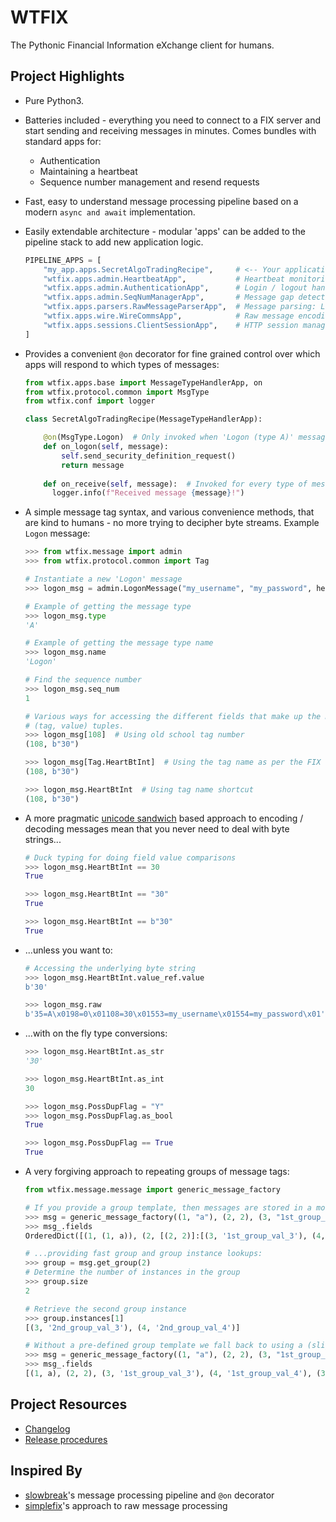 # WTFIX

The Pythonic Financial Information eXchange client for humans.


## Project Highlights

- Pure Python3.
- Batteries included - everything you need to connect to a FIX server and start sending and receiving messages in minutes. Comes bundles with standard apps for:
    - Authentication
    - Maintaining a heartbeat
    - Sequence number management and resend requests
- Fast, easy to understand message processing pipeline based on a modern ``async and await`` implementation. 
- Easily extendable architecture - modular 'apps' can be added to the pipeline stack to add new application logic.
   
    ```python
    PIPELINE_APPS = [
        "my_app.apps.SecretAlgoTradingRecipe",     # <-- Your application logic
        "wtfix.apps.admin.HeartbeatApp",           # Heartbeat monitoring and maintenance
        "wtfix.apps.admin.AuthenticationApp",      # Login / logout handling
        "wtfix.apps.admin.SeqNumManagerApp",       # Message gap detection and filling
        "wtfix.apps.parsers.RawMessageParserApp",  # Message parsing: Logon (A): {BeginString (8):FIX.4.4 | BodyLength (9):99 | MsgType (35):A | MsgSeqNum (34):1 | SenderCompID (49):SENDER | SendingTime (52):20190305-08:45:45.979 | TargetCompID (56):TARGET | EncryptMethod (98):0 | HeartBtInt (108):30 | Username (553):USERNAME | Password (554):PASSWORD | ResetSeqNumFlag (141):Y | CheckSum (10):94}
        "wtfix.apps.wire.WireCommsApp",            # Raw message encoding / decoding: b'8=FIX.4.4\x019=99\x0135=A\x0134=1\x0149=SENDER\x0152=20190305-08:42:32.793\x0156=TARGET\x0198=0\x01108=30\x01553=USERNAME\x01554=PASSWORD\x01141=Y\x0110=081\x01'
        "wtfix.apps.sessions.ClientSessionApp",    # HTTP session management
    ]
    ```
    
- Provides a convenient ``@on`` decorator for fine grained control over which apps will respond to which types of messages:
 
    ```python
    from wtfix.apps.base import MessageTypeHandlerApp, on
    from wtfix.protocol.common import MsgType
    from wtfix.conf import logger
  
    class SecretAlgoTradingRecipe(MessageTypeHandlerApp):

        @on(MsgType.Logon)  # Only invoked when 'Logon (type A)' messages are received.
        def on_logon(self, message):
            self.send_security_definition_request()
            return message
          
        def on_receive(self, message):  # Invoked for every type of message.
          logger.info(f"Received message {message}!")
    ```

- A simple message tag syntax, and various convenience methods, that are kind to humans - no more trying to decipher byte streams. Example ``Logon`` message:

    ```python
    >>> from wtfix.message import admin
    >>> from wtfix.protocol.common import Tag
    
    # Instantiate a new 'Logon' message
    >>> logon_msg = admin.LogonMessage("my_username", "my_password", heartbeat_int=b"30")
    
    # Example of getting the message type
    >>> logon_msg.type
    'A'
  
    # Example of getting the message type name
    >>> logon_msg.name
    'Logon'
  
    # Find the sequence number
    >>> logon_msg.seq_num
    1

    # Various ways for accessing the different fields that make up the message. Fields are just 
    # (tag, value) tuples.
    >>> logon_msg[108]  # Using old school tag number
    (108, b"30")
  
    >>> logon_msg[Tag.HeartBtInt]  # Using the tag name as per the FIX specification
    (108, b"30")
  
    >>> logon_msg.HeartBtInt  # Using tag name shortcut
    (108, b"30")
    ```    
- A more pragmatic [unicode sandwich](https://nedbatchelder.com/text/unipain.html) based approach to encoding / decoding messages mean that you never need to deal with byte strings...
 
    ```python
    # Duck typing for doing field value comparisons
    >>> logon_msg.HeartBtInt == 30
    True
  
    >>> logon_msg.HeartBtInt == "30"
    True
  
    >>> logon_msg.HeartBtInt == b"30"
    True
    ```
- ...unless you want to:

    ```python
    # Accessing the underlying byte string
    >>> logon_msg.HeartBtInt.value_ref.value
    b'30'
  
    >>> logon_msg.raw
    b'35=A\x0198=0\x01108=30\x01553=my_username\x01554=my_password\x01'
    ```
- ...with on the fly type conversions:
 
    ```python
    >>> logon_msg.HeartBtInt.as_str
    '30'
    
    >>> logon_msg.HeartBtInt.as_int
    30
    
    >>> logon_msg.PossDupFlag = "Y"
    >>> logon_msg.PossDupFlag.as_bool
    True
    
    >>> logon_msg.PossDupFlag == True
    True
  
    ```
- A very forgiving approach to repeating groups of message tags:
 
    ```python
    from wtfix.message.message import generic_message_factory
  
    # If you provide a group template, then messages are stored in a more efficient 'OrderedDict'
    >>> msg = generic_message_factory((1, "a"), (2, 2), (3, "1st_group_val_3"), (4, "1st_group_val_4"), (3, "2nd_group_val_3"), (4, "2nd_group_val_4"), group_templates={2: [3, 4,]})
    >>> msg_.fields
    OrderedDict([(1, (1, a)), (2, [(2, 2)]:[(3, '1st_group_val_3'), (4, '1st_group_val_4')], [(3, '2nd_group_val_3'), (4, '2nd_group_val_4')])])
    
    # ...providing fast group and group instance lookups:
    >>> group = msg.get_group(2)
    # Determine the number of instances in the group
    >>> group.size
    2
  
    # Retrieve the second group instance
    >>> group.instances[1]
    [(3, '2nd_group_val_3'), (4, '2nd_group_val_4')]
   
    # Without a pre-defined group template we fall back to using a (slightly slower) list structure for representing message fields internally
    >>> msg = generic_message_factory((1, "a"), (2, 2), (3, "1st_group_val_3"), (4, "1st_group_val_4"), (3, "2nd_group_val_3"), (4, "2nd_group_val_4"))
    >>> msg_.fields
    [(1, a), (2, 2), (3, '1st_group_val_3'), (4, '1st_group_val_4'), (3, '2nd_group_val_3'), (4, '2nd_group_val_4')]
  
    ```
    
## Project Resources

- [Changelog](docs/changelog.md)
- [Release procedures](docs/releasing.md)

## Inspired By

- [slowbreak](https://pypi.org/project/slowbreak/)'s message processing pipeline and ``@on`` decorator
- [simplefix](https://github.com/da4089/simplefix)'s approach to raw message processing
